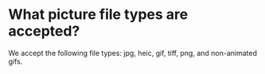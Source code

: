 # What picture file types are accepted?

We accept the following file types: jpg, heic, gif, tiff, png, and non-animated gifs.
